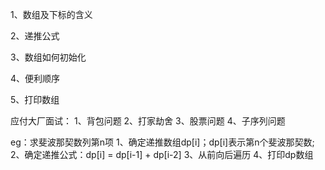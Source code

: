 1、数组及下标的含义

2、递推公式

3、数组如何初始化

4、便利顺序

5、打印数组


应付大厂面试：
1、背包问题
2、打家劫舍
3、股票问题
4、子序列问题

eg：求斐波那契数列第n项
    1、确定递推数组dp[i]；dp[i]表示第n个斐波那契数;
    2、确定递推公式：dp[i] = dp[i-1] + dp[i-2]
    3、从前向后遍历
    4、打印dp数组